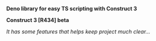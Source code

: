 **Deno library for easy TS scripting with Construct 3**

__Construct 3 [R434] beta__

*It has some features that helps keep project much clear...*